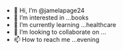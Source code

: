 - 👋 Hi, I’m @jamelapage24
- 👀 I’m interested in ...books
- 🌱 I’m currently learning ...healthcare
- 💞️ I’m looking to collaborate on ...
- 📫 How to reach me ...evening

<!---
jamelapage24/jamelapage24 is a ✨ special ✨ repository because its `README.md` (this file) appears on your GitHub profile.
You can click the Preview link to take a look at your changes.
--->
